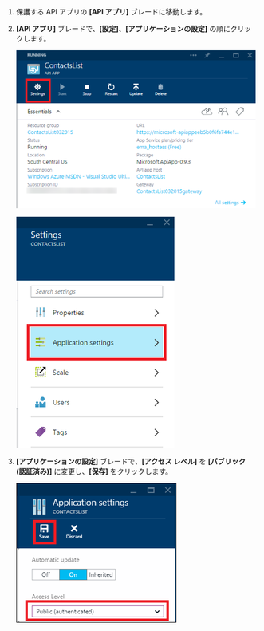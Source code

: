 1. 保護する API アプリの **[API アプリ]** ブレードに移動します。
2. **[API アプリ]** ブレードで、**[設定]**、**[アプリケーションの設定]** の順にクリックします。
   
    ![[設定] のクリック](./media/app-service-api-config-auth/clicksettings.png)
   
    ![[アプリケーションの設定] をクリック](./media/app-service-api-config-auth/clickbasicsettings.png)
3. **[アプリケーションの設定]** ブレードで、**[アクセス レベル]** を **[パブリック (認証済み)]** に変更し、**[保存]** をクリックします。
   
    ![[基本設定] をクリック](./media/app-service-api-config-auth/setpublicauth.png)

<!---HONumber=Oct15_HO3-->